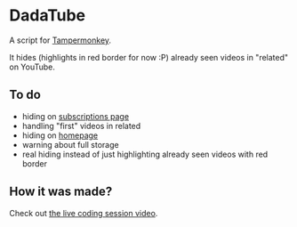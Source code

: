 DadaTube
===

A script for [Tampermonkey](https://tampermonkey.net/).

It hides (highlights in red border for now :P) already seen videos in "related" on YouTube.

To do
--

* hiding on [subscriptions page](https://www.youtube.com/feed/subscriptions)
* handling "first" videos in related
* hiding on [homepage](https://www.youtube.com/)
* warning about full storage
* real hiding instead of just highlighting already seen videos with red border

How it was made?
--

Check out 
[the live coding session video](https://www.liveedu.tv/dvdnwk/lMdG2-dadatube-tampermonkey-youtube-extension/).
